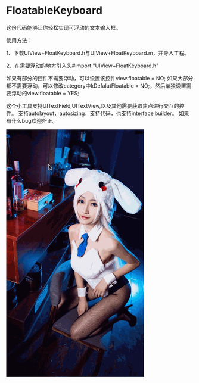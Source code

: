 # FloatableKeyboard

这份代码能够让你轻松实现可浮动的文本输入框。

使用方法：

1、下载UIView+FloatKeyboard.h与UIView+FloatKeyboard.m，并导入工程。

2、在需要浮动的地方引入头#import "UIView+FloatKeyboard.h"

如果有部分的控件不需要浮动，可以设置该控件view.floatable = NO;
如果大部分都不需要浮动，可以修改category中kDefalutFloatable = NO;，然后单独设置需要浮动的view.floatable = YES;

这个小工具支持UITextField,UITextView,以及其他需要获取焦点进行交互的控件。
支持autolayout，autosizing，支持代码，也支持interface builder。
如果有什么bug欢迎斧正。

![screenshot](https://github.com/anjohnlv/FloatableKeyboard/blob/master/FloatableKeyboard/screenshot.gif?raw=true)
